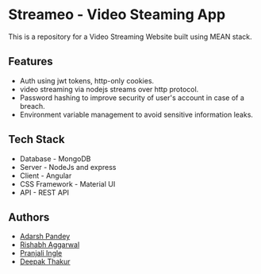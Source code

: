 # Streameo - Video Steaming App
This is a repository for a Video Streaming Website built using MEAN stack.

## Features
- Auth using jwt tokens, http-only cookies.
- video streaming via nodejs streams over http protocol.
- Password hashing to improve security of user's account in case of a breach.
- Environment variable management to avoid sensitive information leaks.

## Tech Stack
- Database - MongoDB
- Server - NodeJs and express
- Client - Angular
- CSS Framework - Material UI
- API - REST API

## Authors
- [Adarsh Pandey](https://github.com/aadarshp31)
- [Rishabh Aggarwal](https://github.com/rishcodelib)
- [Pranjali Ingle](https://github.com/thakurdeepak)
- [Deepak Thakur](https://github.com/Pranjali01)
